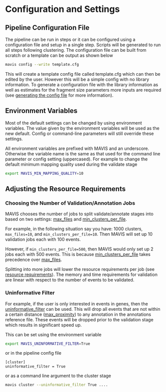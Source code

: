 # Configuration and Settings

## Pipeline Configuration File

The pipeline can be run in steps or it can be configured using a
configuration file and setup in a single step. Scripts will be generated
to run all steps following clustering. The configuration file can be
built from scratch or a template can be output as shown below

```bash
mavis config --write template.cfg
```

This will create a template config file called template.cfg which can
then be edited by the user. However this will be a simple config with no
library information. To generate a configuration file with the library
information as well as estimates for the fragment size parameters more
inputs are required (see
[generating the config file](../../tutorials/full/#generating-the-config-file) for more information).

## Environment Variables

Most of the default settings can be changed by using environment
variables. The value given by the environment variables will be used as
the new default. Config or command-line parameters will still override
these settings.

All environment variables are prefixed with MAVIS and an underscore.
Otherwise the variable name is the same as that used for the command
line parameter or config setting (uppercased). For example to change the
default minimum mapping quality used during the validate stage

```bash
export MAVIS_MIN_MAPPING_QUALITY=10
```

## Adjusting the Resource Requirements

### Choosing the Number of Validation/Annotation Jobs

MAVIS chooses the number of jobs to split validate/annotate stages into
based on two settings: [max_files](../../glossary/#max_files) and
[min_clusters_per_file](../../glossary/#min_clusters_per_file).

For example, in the following situation say you have: 1000 clusters,
`max_files=10`, and `min_clusters_per_file=10`. Then MAVIS will set up
10 validation jobs each with 100 events.

However, if `min_clusters_per_file=500`, then MAVIS would only set up 2
jobs each with 500 events. This is because
[min_clusters_per_file](../../glossary/#min_clusters_per_file) takes precedence
over [max_files](../../glossary/#max_files).

Splitting into more jobs will lower the resource requirements per job
(see [resource requirements](../performance/)). The memory and time requirements for validation are linear
with respect to the number of events to be validated.

### Uninformative Filter

For example, if the user is only interested in events in genes, then the
[uninformative_filter](../../glossary/#uninformative_filter) can be used. This
will drop all events that are not within a certain distance
([max_proximity](../../glossary/#max_proximity)) to any annotation in
the annotations reference file. These events will be dropped prior to
the validation stage which results in significant speed up.

This can be set using the environment variable

```bash
export MAVIS_UNINFORMATIVE_FILTER=True
```

or in the pipeline config file

```text
[cluster]
uninformative_filter = True
```

or as a command line argument to the cluster stage

```bash
mavis cluster --uninformative_filter True ....
```
